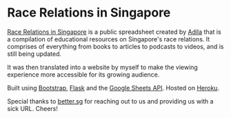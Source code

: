 # Race Relations in Singapore
[Race Relations in Singapore](racerelations.better.sg) is a public spreadsheet created by [Adila](https://www.instagram.com/adila_s/?hl=en) that is a compilation of educational resources on Singapore's race relations. It comprises of everything from books to articles to podcasts to videos, and is still being updated. 


It was then translated into a website by myself to make the viewing experience more accessible for its growing audience. 


Built using [Bootstrap](https://getbootstrap.com/), [Flask](https://flask.palletsprojects.com/en/1.1.x/) and the [Google Sheets API](https://developers.google.com/sheets/api). Hosted on [Heroku](https://dashboard.heroku.com/apps).


Special thanks to [better.sg](better.sg) for reaching out to us and providing us with a sick URL. Cheers!
